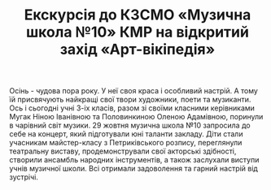 ﻿---
title: Екскурсія до КЗСМО «Музична школа №10» КМР на відкритий захід «Арт-вікіпедія»
---

Осінь - чудова пора року. У неї  своя краса і особливий настрій. А тому їй присвячують найкращі свої твори художники, поети та музиканти. Ось і сьогодні учні 3-іх класів, разом зі своїми класними керівниками Мугак Ніною Іванівною та Половинкиною Оленою Адамівною, поринули в чарівний світ музики.  29 жовтня музична школа №10 запросила до себе на концерт, який підготували юні таланти закладу. Діти стали учасникам майстер-класу з Петриківського розпису, переглянули театральну виставу, продемонстрували свої акторські здібності, створили ансамбль народних інструментів, а також заслухали виступи учнів музичної школи. Всі отримали задоволення та гарний настрій від зустрічі.

<slideshow />